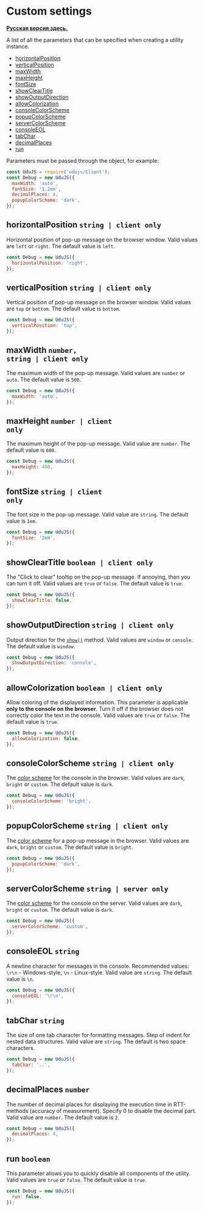 # Custom settings

**[Русская версия здесь.]**

A list of all the parameters that can be specified when creating a utility instance.

* [horizontalPosition](#horizontalPosition)
* [verticalPosition](#verticalPosition)
* [maxWidth](#maxWidth)
* [maxHeight](#maxHeight)
* [fontSize](#fontSize)
* [showClearTitle](#showClearTitle)
* [showOutputDirection](#showOutputDirection)
* [allowColorization](#allowColorization)
* [consoleColorScheme](#consoleColorScheme)
* [popupColorScheme](#popupColorScheme)
* [serverColorScheme](#serverColorScheme)
* [consoleEOL](#consoleEOL)
* [tabChar](#tabChar)
* [decimalPlaces](#decimalPlaces)
* [run](#run)

Parameters must be passed through the object, for example:
```javascript
const UduJS = require('udujs/Client');
const Debug = new UduJS({
  maxWidth: 'auto',
  fontSize: '1.2em',
  decimalPlaces: 4,
  popupColorScheme: 'dark',
});
```

<a name="horizontalPosition"></a>
## horizontalPosition <code>string | client only</code>

Horizontal position of pop-up message on the browser window.
Valid values are <code>left</code> or <code>right</code>.
The default value is <code>left</code>.
```javascript
const Debug = new UduJS({
  horizontalPosition: 'right',
});
```

<a name="verticalPosition"></a>
## verticalPosition <code>string | client only</code>

Vertical position of pop-up message on the browser window.
Valid values are <code>top</code> or <code>bottom</code>.
The default value is <code>bottom</code>.
```javascript
const Debug = new UduJS({
  verticalPosition: 'top',
});
```

<a name="maxWidth"></a>
## maxWidth <code>number, string | client only</code>

The maximum width of the pop-up message.
Valid values are <code>number</code> or <code>auto</code>.
The default value is <code>500</code>.
```javascript
const Debug = new UduJS({
  maxWidth: 'auto',
});
```

<a name="maxHeight"></a>
## maxHeight <code>number | client only</code>

The maximum height of the pop-up message.
Valid value are <code>number</code>.
The default value is <code>600</code>.
```javascript
const Debug = new UduJS({
  maxHeight: 400,
});
```

<a name="fontSize"></a>
## fontSize <code>string | client only</code>

The font size in the pop-up message.
Valid value are <code>string</code>.
The default value is <code>1em</code>.
```javascript
const Debug = new UduJS({
  fontSize: '2em',
});
```

<a name="showClearTitle"></a>
## showClearTitle <code>boolean | client only</code>

The "Click to clear" tooltip on the pop-up message. If annoying, then you can turn it off.
Valid values are <code>true</code> or <code>false</code>.
The default value is <code>true</code>.
```javascript
const Debug = new UduJS({
  showClearTitle: false,
});
```

<a name="showOutputDirection"></a>
## showOutputDirection <code>string | client only</code>

Output direction for the <code>[show()](./client-api.md#show)</code> method.
Valid values are <code>window</code> or <code>console</code>.
The default value is <code>window</code>.
```javascript
const Debug = new UduJS({
  showOutputDirection: 'console',
});
```

<a name="allowColorization"></a>
## allowColorization <code>boolean | client only</code>

Allow coloring of the displayed information.
This parameter is applicable **only to the console on the browser**.
Turn it off if the browser does not correctly color the text in the console.
Valid values are <code>true</code> or <code>false</code>.
The default value is <code>true</code>.
```javascript
const Debug = new UduJS({
  allowColorization: false,
});
```

<a name="consoleColorScheme"></a>
## consoleColorScheme <code>string | client only</code>

The [color scheme] for the console in the browser.
Valid values are <code>dark</code>, <code>bright</code> or <code>custom</code>.
The default value is <code>dark</code>.
```javascript
const Debug = new UduJS({
  consoleColorScheme: 'bright',
});
```

<a name="popupColorScheme"></a>
## popupColorScheme <code>string | client only</code>

The [color scheme] for a pop-up message in the browser.
Valid values are <code>dark</code>, <code>bright</code> or <code>custom</code>.
The default value is <code>bright</code>.
```javascript
const Debug = new UduJS({
  popupColorScheme: 'dark',
});
```

<a name="serverColorScheme"></a>
## serverColorScheme <code>string | server only</code>

The [color scheme] for the console on the server.
Valid values are <code>dark</code>, <code>bright</code> or <code>custom</code>.
The default value is <code>dark</code>.
```javascript
const Debug = new UduJS({
  serverColorScheme: 'custom',
});
```

<a name="consoleEOL"></a>
## consoleEOL <code>string</code>

A newline character for messages in the console.
Recommended values: <code>\r\n</code> - Windows-style, <code>\n</code> - Linux-style.
Valid value are <code>string</code>.
The default value is <code>\n</code>.
```javascript
const Debug = new UduJS({
  consoleEOL: '\r\n',
});
```

<a name="tabChar"></a>
## tabChar <code>string</code>

The size of one tab character for formatting messages.
Step of indent for nested data structures.
Valid value are <code>string</code>.
The default is two space characters.
```javascript
const Debug = new UduJS({
  tabChar: '..',
});
```

<a name="decimalPlaces"></a>
## decimalPlaces <code>number</code>

The number of decimal places for displaying the execution time in RTT-methods (accuracy of measurement).
Specify 0 to disable the decimal part.
Valid value are <code>number</code>.
The default value is <code>2</code>.
```javascript
const Debug = new UduJS({
  decimalPlaces: 4,
});
```

<a name="run"></a>
## run <code>boolean</code>

This parameter allows you to quickly disable all components of the utility.
Valid values are <code>true</code> or <code>false</code>.
The default value is <code>true</code>.
```javascript
const Debug = new UduJS({
  run: false,
});
```

[Русская версия здесь.]:../ru/custom-settings.md "Пользовательские настройки"
[color scheme]:./color-scheme.md
